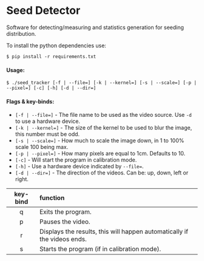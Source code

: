 # Seed Detector

Software for detecting/measuring and statistics generation for seeding distribution.

To install the python dependencies use:

```shell
$ pip install -r requirements.txt
```

#### Usage:

```console
$ ./seed_tracker [-f | --file=] [-k | --kernel=] [-s | --scale=] [-p | --pixel=] [-c] [-h] [-d | --dir=]
```

#### Flags & key-binds:

* `[-f | --file=]` - The file name to be used as the video source. Use `-d` to use a hardware device.
* `[-k | --kernel=]` - The size of the kernel to be used to blur the image, this number must be odd.
* `[-s | --scale=]` - How much to scale the image down, in 1 to 100% scale 100 being max.
* `[-p | --pixel=]` - How many pixels are equal to 1cm. Defaults to 10.
* `[-c]` - Will start the program in calibration mode.
* `[-h]` - Use a hardware device indicated by `--file=`.
* `[-d | --dir=]` - The direction of the videos. Can be: up, down, left or right.

| key-bind | function                                                                 |
|:--------:|:-------------------------------------------------------------------------|
| q        | Exits the program.                                                       |
| p        | Pauses the video.                                                        |
| r        | Displays the results, this will happen automatically if the videos ends. |
| s        | Starts the program (if in calibration mode).                              |
